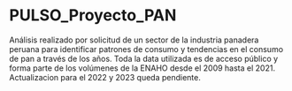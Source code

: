 # PULSO_Proyecto_PAN
 Análisis realizado por solicitud de un sector de la industria panadera peruana para identificar patrones de consumo y tendencias en el consumo de pan a través de los años. Toda la data utilizada es de acceso público y forma parte de los volúmenes de la ENAHO desde el 2009 hasta el 2021. Actualizacion para el 2022 y 2023 queda pendiente.

